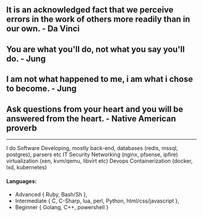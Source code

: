 ## It is an acknowledged fact that we perceive errors in the work of others more readily than in our own. - Da Vinci

## You are what you'll do, not what you say you'll do. - Jung

## I am not what happened to me, i am what i chose to become. - Jung

## Ask questions from your heart and you will be answered from the heart. - Native American proverb

---

I do Software Developing,
  mostly back-end, databases (redis, mssql, postgres), parsers etc
IT Security
  Networking (nginx, pfsense, ipfire)
  virtualization (xen, kvm/qemu, libvirt etc)
Devops
  Containerization (docker, lxd, kubernetes)

#### Languages:
- Advanced
  {
    Ruby,
    Bash/Sh
  },
- Intermediate
  {
    C,
    C-Sharp,
    lua,
    perl,
    Python,
    html/css/javascript
  },
- Beginner
  {
    Golang,
    C++,
    powershell
  }
